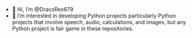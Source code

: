 - 👋 Hi, I’m @DracoRex679
- 👀 I’m interested in developing Python projects particularly Python projects that involve speech, audio, calculations, and images, but any Python project is fair game in these repositories.
